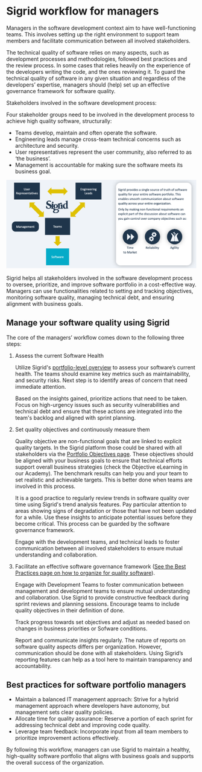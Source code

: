 # Sigrid workflow for managers

Managers in the software development context aim to have well-functioning teams. This involves setting up the right environment to support team members and facilitate communication between all involved stakeholders.  

The technical quality of software relies on many aspects, such as development processes and methodologies, followed best practices and the review process. In some cases that relies heavily on the experience of the developers writing the code, and the ones reviewing it. To guard the technical quality of software in any given situation and regardless of the developers’ expertise, managers should (help) set up an effective governance framework for software quality. 

Stakeholders involved in the software development process: 

Four stakeholder groups need to be involved in the development process to achieve high quality software, structurally: 

- Teams develop, maintain and often operate the software. 
- Engineering leads manage cross-team technical concerns such as architecture and security. 
- User representatives represent the user community, also referred to as ‘the business’. 
- Management is accountable for making sure the software meets its business goal.  

<img src="../images/manager-workflow-dashboard.png" width="800"/>

Sigrid helps all stakeholders involved in the software development process to oversee, prioritize, and improve software portfolio in a cost-effective way. Managers can use functionalities related to setting and tracking objectives, monitoring software quality, managing technical debt, and ensuring alignment with business goals.  

## Manage your software quality using Sigrid 

The core of the managers’ workflow comes down to the following three steps: 

<ol>

<li> Assess the current Software Health 

   Utilize Sigrid's [portfolio-level overview](../capabilities/portfolio-overview.md) to assess your software’s current health. The teams should examine key metrics such as maintainability, and security risks. Next step is to identify areas of concern that need immediate attention. 

   Based on the insights gained, prioritize actions that need to be taken. Focus on high-urgency issues such as security vulnerabilities and technical debt and ensure that these actions are integrated into the team's backlog and aligned with sprint planning. </li>

<li> Set quality objectives and continuously measure them 

   Quality objective are non-functional goals that are linked to explicit quality targets. In the Sigrid platform those could be shared with all stakeholders via the [Portfolio Objectives page](../capabilities/portfolio-objectives.md). These objectives should be aligned with your business goals to ensure that technical efforts support overall business strategies (check the Objective eLearning in our Academy). The benchmark results can help you and your team to set realistic and achievable targets. This is better done when teams are involved in this process. 

   It is a good practice to regularly review trends in software quality over time using Sigrid's trend analysis features. Pay particular attention to areas showing signs of degradation or those that have not been updated for a while. Use these insights to anticipate potential issues before they become critical. This process can be guarded by the software governance framework.  

   Engage with the development teams, and technical leads to foster communication between all involved stakeholders to ensure mutual understanding and collaboration. </li>

<li> 
   
   Facilitate an effective software governance framework ([See the Best Practices page on how to organize for quality software](../workflows/best-practices-organization.md)).
   
   Engage with Development Teams to foster communication between management and development teams to ensure mutual understanding and collaboration. Use Sigrid to provide constructive feedback during sprint reviews and planning sessions. Encourage teams to include quality objectives in their definition of done. 

   Track progress towards set objectives and adjust as needed based on changes in business priorities or Sofware conditions.  

   Report and communicate insights regularly. The nature of reports on software quality aspects differs per organization. However, communication should be done with all stakeholders. Using Sigrid’s reporting features can help as a tool here to maintain transparency and accountability. </li>
</ol>

## Best practices for software portfolio managers 

- Maintain a balanced IT management approach: Strive for a hybrid management approach where developers have autonomy, but management sets clear quality policies.  
- Allocate time for quality assurance: Reserve a portion of each sprint for addressing technical debt and improving code quality. 
- Leverage team feedback: Incorporate input from all team members to prioritize improvement actions effectively. 

By following this workflow, managers can use Sigrid to maintain a healthy, high-quality software portfolio that aligns with business goals and supports the overall success of the organization. 
